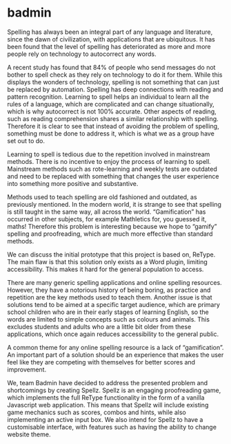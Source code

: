 # badmin

Spelling has always been an integral part of any language and literature, since the dawn of civilization, with applications that are ubiquitous.  It has been found that the level of spelling has deteriorated as more and more people rely on technology to autocorrect any words. 

A recent study has found that 84% of people who send messages do not bother to spell check as they rely on technology to do it for them. While this displays the wonders of technology, spelling is not something that can just be replaced by automation. Spelling has deep connections with reading and pattern recognition. Learning to spell helps an individual to learn all the rules of a language, which are complicated and can change situationally, which is why autocorrect is not 100% accurate. Other aspects of reading, such as reading comprehension shares a similar relationship with spelling. Therefore it is clear to see that instead of avoiding the problem of spelling, something must be done to address it, which is what we as a group have set out to do.

Learning to spell is tedious due to the repetition involved in mainstream methods. There is no incentive to enjoy the process of learning to spell. Mainstream methods such as rote-learning and weekly tests are outdated and need to be replaced with something that changes the user experience into something more positive and substantive. 

Methods used to teach spelling are old fashioned and outdated, as previously mentioned. In the modern world, it is strange to see that spelling is still taught in the same way, all across the world. “Gamification” has occurred in other subjects, for example Mathletics for, you guessed it, maths! Therefore this problem is interesting because we hope to “gamify” spelling and proofreading, which are much more effective than standard methods.

We can discuss the initial prototype that this project is based on, ReType. The main flaw is that this solution only exists as a Word plugin, limiting accessibility. This makes it hard for the general population to access.

There are many generic spelling applications and online spelling resources. However, they have a notorious history of being boring, as practice and repetition are the key methods used to teach them.  Another issue is that solutions tend to be aimed at a specific target audience, which are primary school children who are in their early stages of learning English, so the words are limited to simple concepts such as colours and animals. This excludes students and adults who are a little bit older from these applications, which once again reduces accessibility to the general public.

A common theme for any online spelling resource is a lack of “gamification”. An important part of a solution should be an experience that makes the user feel like they are competing with themselves for better scores and  improvement.

We, team Badmin have decided to address the presented problem and shortcomings by creating Spellz. Spellz is an engaging proofreading game, which implements the full ReType functionality in the form of a vanilla Javascript web application. This means that Spellz will include existing game mechanics such as scores, combos and hints, while also implementing an active input box. We also intend for Spellz to have a customisable interface,  with features such as having the ability to change website theme.
